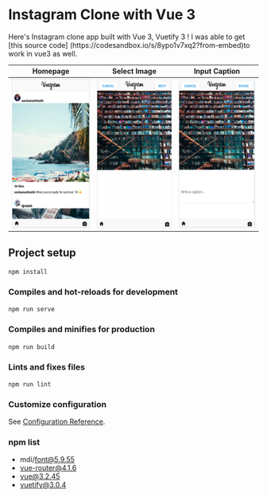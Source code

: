 # Instagram Clone with Vue 3
<table>
Here's Instagram clone app built with Vue 3, Vuetify 3 !
I was able to get [this source code] (https://codesandbox.io/s/8ypo1v7xq2?from-embed)to work in vue3 as well.
  <thead>
    <th>Homepage</th>
    <th>Select Image</th>
    <th>Input Caption</th>
  </thead>

  <tbody>
    <tr>
      <td>
        <img src="./public/img/icons/homepage.png" height="300px" />
      </td>
      <td>
        <img src="./public/img/icons/select_img.png" height="300px" />
      </td>
      <td>
        <img src="./public/img/icons/input_caption.png" height="300px" />
      </td>
    </tr>
  </tbody>
</table>

## Project setup
```
npm install
```

### Compiles and hot-reloads for development
```
npm run serve
```

### Compiles and minifies for production
```
npm run build
```

### Lints and fixes files
```
npm run lint
```

### Customize configuration
See [Configuration Reference](https://cli.vuejs.org/config/).


### npm list
- mdi/font@5.9.55
- vue-router@4.1.6
- vue@3.2.45
- vuetify@3.0.4
